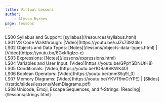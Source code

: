 ```yaml
---
title: Virtual Lessons
author:
    - Alyssa Byrnes
page: lessons
---
```


<div class="plan Class"><span class="kind">LS00 </span>
<span class="title">Syllabus and Support:</span>
[syllabus](/resources/syllabus.html)
</div>

<div class="plan Class"><span class="kind">LS01 </span>
<span class="title">VS Code Walkthrough:</span>
[Video](https://youtu.be/uJZs73924ls)
</div>

<div class="plan Class"><span class="kind">LS02 </span>
<span class="title">Objects and Data Types:</span>
[Notes](/lessons/objects-data-types.html) | [Video](https://youtu.be/6GxkRgIze-c)
</div>

<div class="plan Class"><span class="kind">LS03 </span>
<span class="title">Expressions:</span>
[Notes](/lessons/expressions.html)
</div>

<div class="plan Class"><span class="kind">LS04 </span>
<span class="title">Variables and User Input:</span>
[Video](https://youtu.be/GPpYSDNUtH8)
</div>

<div class="plan Class"><span class="kind">LS05 </span>
<span class="title">Conditionals:</span>
[Video](https://youtu.be/1OBa8SKWK40)
</div>

<div class="plan Class"><span class="kind">LS06 </span>
<span class="title">Boolean Operators:</span>
[Video](https://youtu.be/tmmSlIq9I_0)
</div>

<div class="plan Class"><span class="kind">LS07 </span>
<span class="title">Memory Diagrams:</span>
[Video](https://youtu.be/YKVT9mCtYPE) | [Slides](/static/slides/lessons/MemDiagrams.pdf)
</div>

<div class="plan Class"><span class="kind">LS08 </span>
<span class="title">Unicode, Emoji, Escape Sequences, and f-Strings:</span>
[Reading](/lessons/strings.html)
</div>


